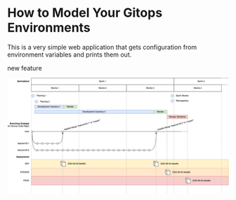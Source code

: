 # How to Model Your Gitops Environments

This is a very simple web application that gets configuration from environment variables and prints them out.

new feature

![Project Process](./documentation/Master_thesis_project_process.png)